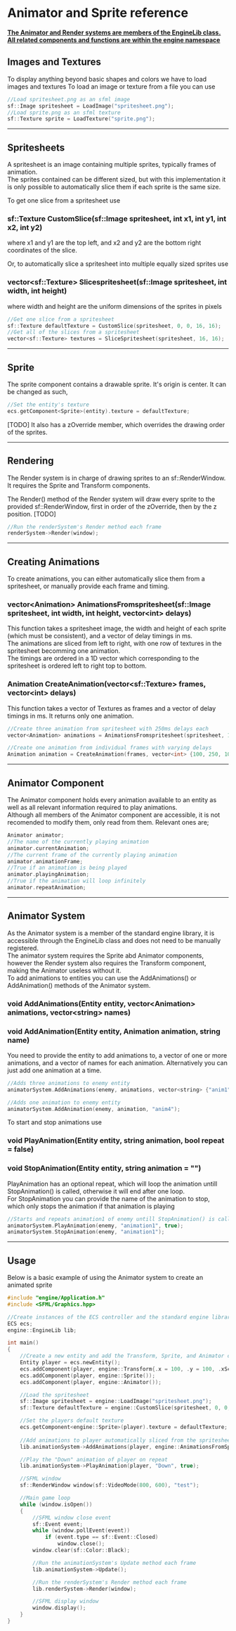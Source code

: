 # Animator and Sprite reference

<b><u>The Animator and Render systems are members of the EngineLib class. All related components and functions are within the engine namespace</u></b>

## Images and Textures

To display anything beyond basic shapes and colors we have to load images and textures
To load an image or texture from a file you can use
```cpp
//Load spritesheet.png as an sfml image
sf::Image spritesheet = LoadImage("spritesheet.png");
//Load sprite.png as an sfml texture
sf::Texture sprite = LoadTexture("sprite.png");
```
---

## Spritesheets

A spritesheet is an image containing multiple sprites, typically frames of animation.<br>
The sprites contained can be different sized, but with this implementation it is only possible to automatically slice them if each sprite is the same size.

To get one slice from a spritesheet use
### <b>sf::Texture CustomSlice(sf::Image spritesheet, int x1, int y1, int x2, int y2)</b>
where x1 and y1 are the top left, and x2 and y2 are the bottom right coordinates of the slice.

Or, to automatically slice a spritesheet into multiple equally sized sprites use
### <b>vector\<sf::Texture\> Slicespritesheet(sf::Image spritesheet, int width, int height)</b>
where width and height are the uniform dimensions of the sprites in pixels

```cpp
//Get one slice from a spritesheet
sf::Texture defaultTexture = CustomSlice(spritesheet, 0, 0, 16, 16);
//Get all of the slices from a spritesheet
vector<sf::Texture> textures = SliceSpritesheet(spritesheet, 16, 16);
```
---

## Sprite

The sprite component contains a drawable sprite. It's origin is center.
It can be changed as such,
```cpp
//Set the entity's texture
ecs.getComponent<Sprite>(entity).texture = defaultTexture;
```
[TODO] It also has a zOverride member, which overrides the drawing order of the sprites.

---

## Rendering

The Render system is in charge of drawing sprites to an sf::RenderWindow. It requires the Sprite and Transform components.

The Render() method of the Render system will draw every sprite to the provided sf::RenderWindow, first in order of the zOverride, then by the z position. [TODO]

```cpp
//Run the renderSystem's Render method each frame
renderSystem->Render(window);
```
---

## Creating Animations

To create animations, you can either automatically slice them from a spritesheet, or manually provide each frame and timing.

### <b>vector\<Animation\> AnimationsFromspritesheet(sf::Image spritesheet, int width, int height, vector\<int\> delays)</b>
This function takes a spritesheet image, the width and height of each sprite (which must be consistent), and a vector of delay timings in ms. <br>
The animations are sliced from left to right, with one row of textures in the spritesheet becomming one animation. <br>
The timings are ordered in a 1D vector which corresponding to the spritesheet is ordered left to right top to bottom.

### <b>Animation CreateAnimation(vector\<sf::Texture\> frames, vector\<int\> delays)</b>
This function takes a vector of Textures as frames and a vector of delay timings in ms. It returns only one animation.

```cpp
//Create three animation from spritesheet with 250ms delays each
vector<Animation> animations = AnimationsFromspritesheet(spritesheet, 16, 16, vector<int>(12, 250))

//Create one animation from individual frames with varying delays
Animation animation = CreateAnimation(frames, vector<int> {100, 250, 100, 1000}) 
```
---

## Animator Component

The Animator component holds every animation available to an entity as well as all relevant information required to play animations.<br>
Although all members of the Animator component are accessible, it is not recomended to modify them, only read from them. Relevant ones are;

```cpp	
Animator animator;
//The name of the currently playing animation
animator.currentAnimation;
//The current frame of the currently playing animation
animator.animationFrame;
//True if an animation is being played
animator.playingAnimation;
//True if the animation will loop infinitely
animator.repeatAnimation;
```
---

## Animator System

As the Animator system is a member of the standard engine library, it is accessible through the EngineLib class and does not need to be manually registered.<br>
The animator system requires the Sprite abd Animator components, however the Render system also requires the Transform component, making the Animator useless without it.<br>
To add animations to entities you can use the AddAnimations() or AddAnimation() methods of the Animator system.

### <b>void AddAnimations(Entity entity, vector\<Animation\> animations, vector\<string\> names)</b>
### <b>void AddAnimation(Entity entity, Animation animation, string name)</b>

You need to provide the entity to add animations to, a vector of one or more animations, and a vector of names for each animation.
Alternatively you can just add one animation at a time.

```cpp
//Adds three animations to enemy entity
animatorSystem.AddAnimations(enemy, animations, vector<string> {"anim1", "anim2", "anim3"});

//Adds one animation to enemy entity
animatorSystem.AddAnimation(enemy, animation, "anim4");
```

To start and stop animations use
### <b>void PlayAnimation(Entity entity, string animation, bool repeat = false)</b>
### <b>void StopAnimation(Entity entity, string animation = "")</b>

PlayAnimation has an optional repeat, which will loop the animation untill StopAnimation() is called, otherwise it will end after one loop.<br>
For StopAnimation you can provide the name of the animation to stop, which only stops the animation if that animation is playing

```cpp
//Starts and repeats animation1 of enemy untill StopAnimation() is called
animatorSystem.PlayAnimation(enemy, "animation1", true);
animatorSystem.StopAnimation(enemy, "animation1");
```
---

## Usage

Below is a basic example of using the Animator system to create an animated sprite
```cpp
#include "engine/Application.h"
#include <SFML/Graphics.hpp>

//Create instances of the ECS controller and the standard engine library
ECS ecs;
engine::EngineLib lib;

int main()
{
	//Create a new entity and add the Transform, Sprite, and Animator components
	Entity player = ecs.newEntity();
	ecs.addComponent(player, engine::Transform{.x = 100, .y = 100, .xScale = 10, .yScale = 10});
	ecs.addComponent(player, engine::Sprite());
	ecs.addComponent(player, engine::Animator());

	//Load the spritesheet
	sf::Image spritesheet = engine::LoadImage("spritesheet.png");
	sf::Texture defaultTexture = engine::CustomSlice(spritesheet, 0, 0, 16, 16);

	//Set the players default texture
	ecs.getComponent<engine::Sprite>(player).texture = defaultTexture;
	
	//Add animations to player automatically sliced from the spritesheet
	lib.animationSystem->AddAnimations(player, engine::AnimationsFromSpritesheet(spritesheet, 16, 16, vector<int>(8, 250)), vector<string>{"Down", "Left", "Up", "Right"});

	//Play the "Down" animation of player on repeat
	lib.animationSystem->PlayAnimation(player, "Down", true);

	//SFML window
	sf::RenderWindow window(sf::VideoMode(800, 600), "test");

	//Main game loop
	while (window.isOpen())
	{
		//SFML window close event
		sf::Event event;
		while (window.pollEvent(event))
			if (event.type == sf::Event::Closed)
				window.close();
		window.clear(sf::Color::Black);

		//Run the animationSystem's Update method each frame
		lib.animationSystem->Update();

		//Run the renderSystem's Render method each frame
		lib.renderSystem->Render(window);

		//SFML display window
		window.display();
	}
}
```